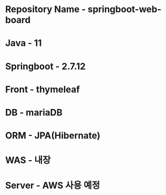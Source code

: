 # Repository Name - springboot-web-board

# Java - 11
# Springboot - 2.7.12
# Front - thymeleaf
# DB - mariaDB
# ORM - JPA(Hibernate)
# WAS - 내장
# Server - AWS 사용 예정
